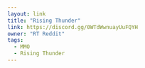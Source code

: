 ```yaml
---
layout: link
title: "Rising Thunder"
link: https://discord.gg/0WTdWwnuayUuFQYH
owner: "RT Reddit"
tags: 
  - MMO
  - Rising Thunder
---
```

